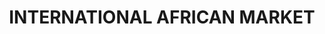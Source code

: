 ---
title: "INTERNATIONAL AFRICAN MARKET"
url: /irvington/international-african-market/
shop: supermarket
---